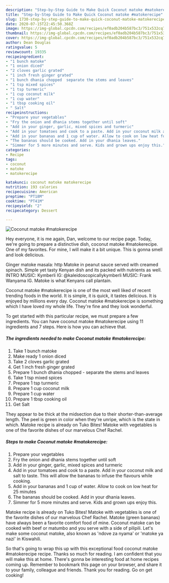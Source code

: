 ```yaml
---
description: "Step-by-Step Guide to Make Quick Coconut matoke #matokerecipe"
title: "Step-by-Step Guide to Make Quick Coconut matoke #matokerecipe"
slug: 1730-step-by-step-guide-to-make-quick-coconut-matoke-matokerecipe
date: 2020-07-15T22:45:50.368Z
image: https://img-global.cpcdn.com/recipes/ef0adb204b587bc3/751x532cq70/coconut-matoke-matokerecipe-recipe-main-photo.jpg
thumbnail: https://img-global.cpcdn.com/recipes/ef0adb204b587bc3/751x532cq70/coconut-matoke-matokerecipe-recipe-main-photo.jpg
cover: https://img-global.cpcdn.com/recipes/ef0adb204b587bc3/751x532cq70/coconut-matoke-matokerecipe-recipe-main-photo.jpg
author: Dean Douglas
ratingvalue: 5
reviewcount: 19335
recipeingredient:
- "1 bunch matoke"
- "1 onion diced"
- "2 cloves garlic grated"
- "1 inch fresh ginger grated"
- "1 bunch dhania chopped  separate the stems and leaves"
- "1 tsp mixed spices"
- "1 tsp turmeric"
- "1 cup coconut milk"
- "1 cup water"
- "1 tbsp cooking oil"
- " Salt"
recipeinstructions:
- "Prepare your vegetables"
- "Fry the onion and dhania stems together until soft"
- "Add in your ginger, garlic, mixed spices and turmeric"
- "Add in your tomatoes and cook to a paste. Add in your coconut milk and salt to taste. This will allow the bananas to infuse the flavours while cooking."
- "Add in your bananas and 1 cup of water. Allow to cook on low heat for 25 minutes"
- "The bananas should be cooked. Add in your dhania leaves."
- "Simmer for 5 more minutes and serve. Kids and grown ups enjoy this."
categories:
- Recipe
tags:
- coconut
- matoke
- matokerecipe

katakunci: coconut matoke matokerecipe 
nutrition: 193 calories
recipecuisine: American
preptime: "PT18M"
cooktime: "PT41M"
recipeyield: "2"
recipecategory: Dessert

---
```



![Coconut matoke #matokerecipe](https://img-global.cpcdn.com/recipes/ef0adb204b587bc3/751x532cq70/coconut-matoke-matokerecipe-recipe-main-photo.jpg)

Hey everyone, it is me again, Dan, welcome to our recipe page. Today, we're going to prepare a distinctive dish, coconut matoke #matokerecipe. One of my favorites. For mine, I will make it a bit unique. This is gonna smell and look delicious.

Ginger matoke masala: http Matoke in peanut sauce served with creamed spinach. Simple yet tasty Kenyan dish and its packed with nutrients as well. INTRO MUSIC: Kymberli IG: @kaleidoscopicallykymberli MUSIC: Frank Wanyama IG. Matoke is what Kenyans call plantain.

Coconut matoke #matokerecipe is one of the most well liked of recent trending foods in the world. It is simple, it is quick, it tastes delicious. It is enjoyed by millions every day. Coconut matoke #matokerecipe is something which I have loved my whole life. They're fine and they look wonderful.


To get started with this particular recipe, we must prepare a few ingredients. You can have coconut matoke #matokerecipe using 11 ingredients and 7 steps. Here is how you can achieve that.

<!--inarticleads1-->

##### The ingredients needed to make Coconut matoke #matokerecipe:

1. Take 1 bunch matoke
1. Make ready 1 onion diced
1. Take 2 cloves garlic grated
1. Get 1 inch fresh ginger grated
1. Prepare 1 bunch dhania chopped - separate the stems and leaves
1. Take 1 tsp mixed spices
1. Prepare 1 tsp turmeric
1. Prepare 1 cup coconut milk
1. Prepare 1 cup water
1. Prepare 1 tbsp cooking oil
1. Get  Salt


They appear to be thick at the midsection due to their shorter-than-average length. The peel is green in color when they&#39;re unripe, which is the state in which. Matoke recipe is already on Tuko Bites! Matoke with vegetables is one of the favorite dishes of our marvelous Chef Rachel. 

<!--inarticleads2-->

##### Steps to make Coconut matoke #matokerecipe:

1. Prepare your vegetables
1. Fry the onion and dhania stems together until soft
1. Add in your ginger, garlic, mixed spices and turmeric
1. Add in your tomatoes and cook to a paste. Add in your coconut milk and salt to taste. This will allow the bananas to infuse the flavours while cooking.
1. Add in your bananas and 1 cup of water. Allow to cook on low heat for 25 minutes
1. The bananas should be cooked. Add in your dhania leaves.
1. Simmer for 5 more minutes and serve. Kids and grown ups enjoy this.


Matoke recipe is already on Tuko Bites! Matoke with vegetables is one of the favorite dishes of our marvelous Chef Rachel. Matoke (green bananas) have always been a favorite comfort food of mine. Coconut matoke can be cooked with beef or matumbo and you serve with a side of pilipili. Let&#39;s make some coconut matoke, also known as &#39;ndove za nyama&#39; or &#39;matoke ya nazi&#39; in Kiswahili. 

So that's going to wrap this up with this exceptional food coconut matoke #matokerecipe recipe. Thanks so much for reading. I am confident that you will make this at home. There's gonna be interesting food at home recipes coming up. Remember to bookmark this page on your browser, and share it to your family, colleague and friends. Thank you for reading. Go on get cooking!
